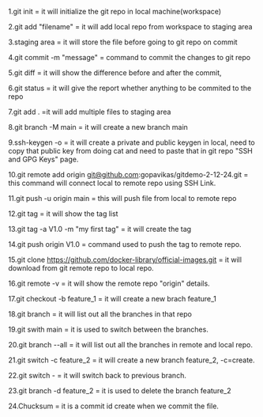 1.git init = it will initialize the git repo in local machine(workspace)

2.git add "filename" = it will add local repo from workspace to staging area

3.staging area = it will store the file before going to git repo on commit

4.git commit -m "message" = command to commit the changes to git repo

5.git diff = it will show the difference before and after the commit, 

6.git status = it will give the report whether anything to be commited to the repo

7.git add . =it will add multiple files to staging area

8.git branch -M main = it will create a new branch main

9.ssh-keygen -o = it will create a private and public keygen in local, need to copy that public key from doing cat and need to paste that in git repo "SSH and GPG Keys" page.

10.git remote add origin git@github.com:gopavikas/gitdemo-2-12-24.git = this command will connect local to remote repo using SSH Link.

11.git push -u origin main = this will push file from local to remote repo

12.git tag = it will show the tag list

13.git tag -a V1.0 -m "my first tag" = it will create the tag

14.git push origin V1.0 = command used to push the tag to remote repo.

15.git clone https://github.com/docker-library/official-images.git = it will download from git remote repo to local repo.

16.git remote -v = it will show the remote repo "origin" details.

17.git checkout -b feature_1 = it will create a new brach feature_1

18.git branch = it will list out all the branches in that repo

19.git swith main = it is used to switch between the branches.

20.git branch --all = it will list out all the branches in remote and local repo.

21.git switch -c feature_2 = it will create a new branch feature_2, -c=create.

22.git switch - = it will switch back to previous branch.

23.git branch -d feature_2 = it is used to delete the branch feature_2

24.Chucksum = it is a commit id create when we commit the file.